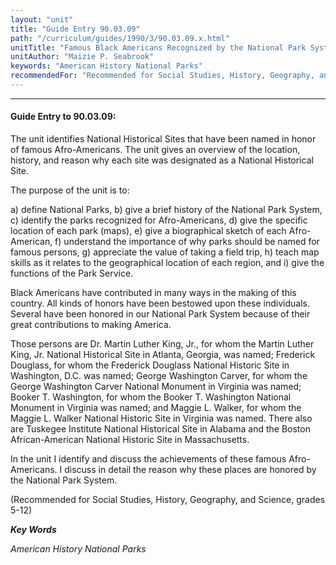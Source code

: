 ```yaml
---
layout: "unit"
title: "Guide Entry 90.03.09"
path: "/curriculum/guides/1990/3/90.03.09.x.html"
unitTitle: "Famous Black Americans Recognized by the National Park System"
unitAuthor: "Maizie P. Seabrook"
keywords: "American History National Parks"
recommendedFor: "Recommended for Social Studies, History, Geography, and Science, grades 5-12"
---
```

<body>
<hr/>
<h4>
Guide Entry to 90.03.09:
</h4>
The unit identifies National Historical Sites that have been named in honor of famous Afro-Americans. The unit gives an overview of the location, history, and reason why each site was designated as a National Historical Site.
<p>
The purpose of the unit is to:
</p>
<p>
a) define National Parks, b) give a brief history of the National Park System, c) identify the parks recognized for Afro-Americans, d) give the specific location of each park (maps), e) give a biographical sketch of each Afro-American, f) understand the importance of why parks should be named for    famous persons, g) appreciate the value of taking a field trip, h) teach map skills as it relates to the geographical location   of each region, and i) give the functions of the Park Service.
</p>
<p>
Black Americans have contributed in many ways in the making of this country. All kinds of honors have been bestowed upon these individuals. Several have been honored in our National Park System because of their great contributions to making America.
</p>
<p>
Those persons are Dr. Martin Luther King, Jr., for whom the Martin Luther King, Jr. National Historical Site in Atlanta, Georgia, was named; Frederick Douglass, for whom the Frederick Douglass National Historic Site in Washington, D.C. was named; George Washington Carver, for whom the George Washington Carver National Monument in Virginia was named; Booker T. Washington, for whom the Booker T. Washington National Monument in Virginia was named; and Maggie L. Walker, for whom the Maggie L. Walker National Historic Site in Virginia was named. There also are Tuskegee Institute National Historical Site in Alabama and the Boston African-American National Historic Site in Massachusetts.
</p>
<p>
In the unit I identify and discuss the achievements of these famous Afro-Americans. I discuss in detail the reason why these places are honored by the National Park System.
</p>
<p>
(Recommended for Social Studies, History, Geography, and Science, grades 5-12)
</p>
<p>
<b>
<i>
Key Words
</i>
</b>
<br/>
</p>
<p>
<i>
American History National Parks
</i>
</p>
</body>